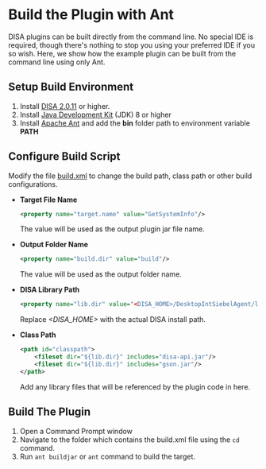 # Build the Plugin with Ant

DISA plugins can be built directly from the command line. No special IDE is required, though there's nothing to stop you using your preferred IDE if you so wish. Here, we show how the example plugin can be built from the command line using only Ant.

## Setup Build Environment

1. Install [DISA 2.0.11](https://support.oracle.com) or higher.
2. Install [Java Development Kit](http://www.oracle.com/technetwork/java/javase/downloads/index.html) (JDK) 8 or higher
3. Install [Apache Ant](http://ant.apache.org/) and add the **bin** folder path to environment variable **PATH**

## Configure Build Script
Modify the file [build.xml](./build.xml) to change the build path, class path or other build configurations.
* **Target File Name**

    ```xml
    <property name="target.name" value="GetSystemInfo"/>
    ```
    The value will be used as the output plugin jar file name.

* **Output Folder Name**

    ```xml
    <property name="build.dir" value="build"/>
    ```
    The value will be used as the output folder name.

* **DISA Library Path**

    ```xml
    <property name="lib.dir" value="<DISA_HOME>/DesktopIntSiebelAgent/lib"/>
    ```
    Replace *&lt;DISA_HOME&gt;* with the actual DISA install path.

* **Class Path**

    ```xml
    <path id="classpath">
        <fileset dir="${lib.dir}" includes="disa-api.jar"/>
        <fileset dir="${lib.dir}" includes="gson.jar"/>
    </path>
    ```
    Add any library files that will be referenced by the plugin code in here.

## Build The Plugin

1. Open a Command Prompt window
2. Navigate to the folder which contains the build.xml file using the `cd` command.
3. Run `ant buildjar` or `ant` command to build the target.